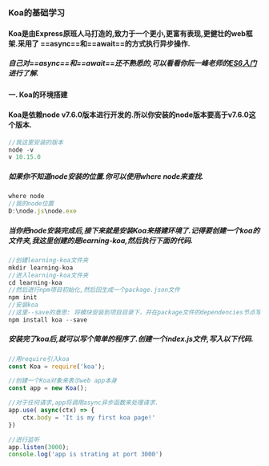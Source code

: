 ### Koa的基础学习
#### Koa是由Express原班人马打造的,致力于一个更小,更富有表现,更健壮的web框架.采用了 ==async==和==await==的方式执行异步操作.
##### 自己对==async==和==await==还不熟悉的,可以看看你阮一峰老师的[ES6入门](http://es6.ruanyifeng.com/)进行了解.
#### 一. Koa的环境搭建
#### Koa是依赖node v7.6.0版本进行开发的.所以你安装的node版本要高于v7.6.0这个版本.
```javascript
//我这里安装的版本
node -v
v 10.15.0
```
##### 如果你不知道node安装的位置.你可以使用where node来查找.
```javascript
where node
//我的node位置
D:\node.js\node.exe
```
##### 当你把node安装完成后,接下来就是安装Koa来搭建环境了.记得要创建一个koa的文件夹,我这里创建的是learning-koa,然后执行下面的代码.
```javascript
//创建learning-koa文件夹
mkdir learning-koa
//进入learning-koa文件夹
cd learning-koa
//然后进行npm项目初始化,然后回生成一个package.json文件
npm init 
//安装koa
//这里--save的意思: 将模块安装到项目目录下，并在package文件的dependencies节点写入依赖
npm install koa --save
```
##### 安装完了koa后,就可以写个简单的程序了.创建一个index.js文件,写入以下代码.
```javascript
//用require引入koa
const Koa = require('koa');

//创建一个Koa对象来表示web app本身
const app = new Koa();

//对于任何请求,app将调用async异步函数来处理请求.
app.use( async(ctx) => {
    ctx.body = 'It is my first koa page!'
})

//进行监听
app.listen(3000);
console.log('app is strating at port 3000')
```
```javascript


```
```javascript


```
